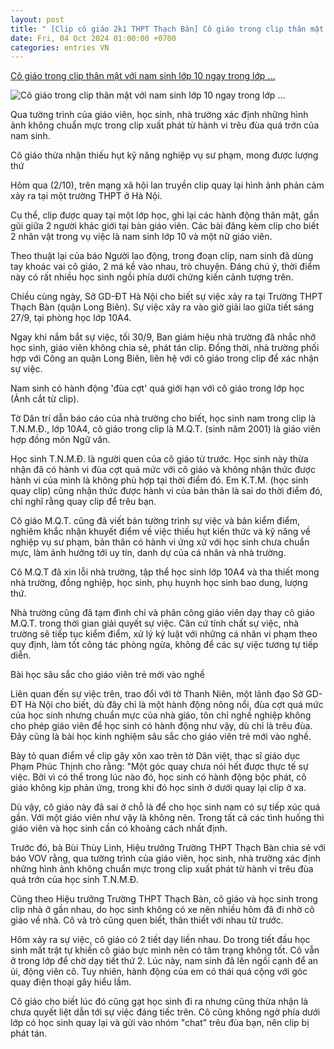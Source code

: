 ```yaml
---
layout: post
title: " [Clip cô giáo 2k1 THPT Thạch Bàn] Cô giáo trong clip thân mật với nam sinh lớp 10 ngay trong lớp ..."
date: Fri, 04 Oct 2024 01:00:00 +0700
categories: entries VN
---
```

[Cô giáo trong clip thân mật với nam sinh lớp 10 ngay trong lớp ...](https://cafef.vn/co-giao-trong-clip-than-mat-voi-nam-sinh-lop-10-ngay-trong-lop-mong-duoc-bao-dung-luong-thu-188241003153820745.chn)

![Cô giáo trong clip thân mật với nam sinh lớp 10 ngay trong lớp ...](https://cafefcdn.com/zoom/600_315/203337114487263232/2024/10/3/avatar1727944628097-1727944628608483104095.jpeg)

Qua tường trình của giáo viên, học sinh, nhà trường xác định những hình ảnh không chuẩn mực trong clip xuất phát từ hành vi trêu đùa quá trớn của nam sinh.

Cô giáo thừa nhận thiếu hụt kỹ năng nghiệp vụ sư phạm, mong được lượng thứ

Hôm qua (2/10), trên mạng xã hội lan truyền clip quay lại hình ảnh phản cảm xảy ra tại một trường THPT ở Hà Nội.

Cụ thể, clip được quay tại một lớp học, ghi lại các hành động thân mật, gần gũi giữa 2 người khác giới tại bàn giáo viên. Các bài đăng kèm clip cho biết 2 nhân vật trong vụ việc là nam sinh lớp 10 và một nữ giáo viên.

Theo thuật lại của báo Người lao động, trong đoạn clip, nam sinh đã dùng tay khoác vai cô giáo, 2 má kề vào nhau, trò chuyện. Đáng chú ý, thời điểm này có rất nhiều học sinh ngồi phía dưới chứng kiến cảnh tượng trên.

Chiều cùng ngày, Sở GD-ĐT Hà Nội cho biết sự việc xảy ra tại Trường THPT Thạch Bàn (quận Long Biên). Sự việc xảy ra vào giờ giải lao giữa tiết sáng 27/9, tại phòng học lớp 10A4.

Ngay khi nắm bắt sự việc, tối 30/9, Ban giám hiệu nhà trường đã nhắc nhở học sinh, giáo viên không chia sẻ, phát tán clip. Đồng thời, nhà trường phối hợp với Công an quận Long Biên, liên hệ với cô giáo trong clip để xác nhận sự việc.

Nam sinh có hành động 'đùa cợt' quá giới hạn với cô giáo trong lớp học (Ảnh cắt từ clip).

Tờ Dân trí dẫn báo cáo của nhà trường cho biết, học sinh nam trong clip là T.N.M.Đ., lớp 10A4, cô giáo trong clip là M.Q.T. (sinh năm 2001) là giáo viên hợp đồng môn Ngữ văn.

Học sinh T.N.M.Đ. là người quen của cô giáo từ trước. Học sinh này thừa nhận đã có hành vi đùa cợt quá mức với cô giáo và không nhận thức được hành vi của mình là không phù hợp tại thời điểm đó. Em K.T.M. (học sinh quay clip) cũng nhận thức được hành vi của bản thân là sai do thời điểm đó, chỉ nghĩ rằng quay clip để trêu bạn.

Cô giáo M.Q.T. cũng đã viết bản tường trình sự việc và bản kiểm điểm, nghiêm khắc nhận khuyết điểm về việc thiếu hụt kiến thức và kỹ năng về nghiệp vụ sư phạm, bản thân có hành vi ứng xử với học sinh chưa chuẩn mực, làm ảnh hưởng tới uy tín, danh dự của cá nhân và nhà trường.

Cô M.Q.T đã xin lỗi nhà trường, tập thể học sinh lớp 10A4 và tha thiết mong nhà trường, đồng nghiệp, học sinh, phụ huynh học sinh bao dung, lượng thứ.

Nhà trường cũng đã tạm đình chỉ và phân công giáo viên dạy thay cô giáo M.Q.T. trong thời gian giải quyết sự việc. Căn cứ tính chất sự việc, nhà trường sẽ tiếp tục kiểm điểm, xử lý kỷ luật với những cá nhân vi phạm theo quy định, làm tốt công tác phòng ngừa, không để các sự việc tương tự tiếp diễn.

Bài học sâu sắc cho giáo viên trẻ mới vào nghề

Liên quan đến sự việc trên, trao đổi với tờ Thanh Niên, một lãnh đạo Sở GD-ĐT Hà Nội cho biết, dù đây chỉ là một hành động nông nổi, đùa cợt quá mức của học sinh nhưng chuẩn mực của nhà giáo, tôn chỉ nghề nghiệp không cho phép giáo viên để học sinh có hành động như vậy, dù chỉ là trêu đùa. Đây cũng là bài học kinh nghiệm sâu sắc cho giáo viên trẻ mới vào nghề.

Bày tỏ quan điểm về clip gây xôn xao trên tờ Dân việt, thạc sĩ giáo dục Phạm Phúc Thịnh cho rằng: "Một góc quay chưa nói hết được thực tế sự việc. Bởi vì có thể trong lúc nào đó, học sinh có hành động bộc phát, cô giáo không kịp phản ứng, trong khi đó học sinh ở dưới quay lại clip ở xa.

Dù vậy, cô giáo này đã sai ở chỗ là để cho học sinh nam có sự tiếp xúc quá gần. Với một giáo viên như vậy là không nên. Trong tất cả các tình huống thì giáo viên và học sinh cần có khoảng cách nhất định.

Trước đó, bà Bùi Thùy Linh, Hiệu trưởng Trường THPT Thạch Bàn chia sẻ với báo VOV rằng, qua tường trình của giáo viên, học sinh, nhà trường xác định những hình ảnh không chuẩn mực trong clip xuất phát từ hành vi trêu đùa quá trớn của học sinh T.N.M.Đ.

Cũng theo Hiệu trưởng Trường THPT Thạch Bàn, cô giáo và học sinh trong clip nhà ở gần nhau, do học sinh không có xe nên nhiều hôm đã đi nhờ cô giáo về nhà. Cô và trò cũng quen biết, thân thiết với nhau từ trước.

Hôm xảy ra sự việc, cô giáo có 2 tiết dạy liền nhau. Do trong tiết đầu học sinh mất trật tự khiến cô giáo bực mình nên có tâm trạng không tốt. Cô vẫn ở trong lớp để chờ dạy tiết thứ 2. Lúc này, nam sinh đã lên ngồi cạnh để an ủi, động viên cô. Tuy nhiên, hành động của em có thái quá cộng với góc quay điện thoại gây hiểu lầm.

Cô giáo cho biết lúc đó cũng gạt học sinh đi ra nhưng cũng thừa nhận là chưa quyết liệt dẫn tới sự việc đáng tiếc trên. Cô cũng không ngờ phía dưới lớp có học sinh quay lại và gửi vào nhóm "chat" trêu đùa bạn, nên clip bị phát tán.

